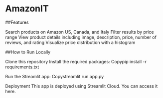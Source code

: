 # AmazonIT

##Features

Search products on Amazon US, Canada, and Italy
Filter results by price range
View product details including image, description, price, number of reviews, and rating
Visualize price distribution with a histogram

##How to Run Locally

Clone this repository
Install the required packages:
Copypip install -r requirements.txt

Run the Streamlit app:
Copystreamlit run app.py


Deployment
This app is deployed using Streamlit Cloud. You can access it here.
